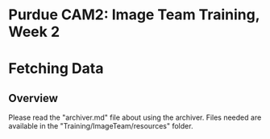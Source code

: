 # Purdue CAM2: Image Team Training, Week 2
# Fetching Data

## Overview

Please read the "archiver.md" file about using the archiver. Files needed are available in the "Training/ImageTeam/resources" folder.
